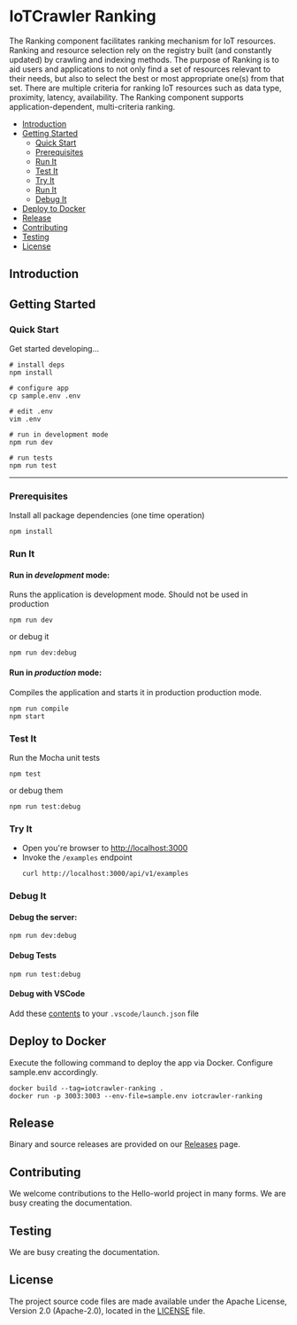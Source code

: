 # IoTCrawler Ranking

The Ranking component facilitates ranking mechanism for IoT resources. Ranking and resource selection rely on the registry built (and constantly updated) by crawling and indexing methods. The purpose of Ranking is to aid users and applications to not only find a set of resources relevant to their needs, but also to select the best or most appropriate one(s) from that set. There are multiple criteria for ranking IoT resources such as data type, proximity, latency, availability. The Ranking component supports application-dependent, multi-criteria ranking.

* [Introduction](#introduction)
* [Getting Started](#getting-started)
  * [Quick Start](#quick-start)
  * [Prerequisites](#prerequisites)
  * [Run It](#run-it)
  * [Test It](#test-it)
  * [Try It](#try-it)
  * [Run It](#run-it)
  * [Debug It](#debug-it)
* [Deploy to Docker](#deploy-to-docker)
* [Release](#release)
* [Contributing](#contributing)
* [Testing](#testing)
* [License](#license)

## Introduction



## Getting Started

### Quick Start

Get started developing...

```shell
# install deps
npm install

# configure app
cp sample.env .env

# edit .env
vim .env

# run in development mode
npm run dev

# run tests
npm run test
```

---

### Prerequisites

Install all package dependencies (one time operation)

```shell
npm install
```

### Run It
#### Run in *development* mode:
Runs the application is development mode. Should not be used in production

```shell
npm run dev
```

or debug it

```shell
npm run dev:debug
```

#### Run in *production* mode:

Compiles the application and starts it in production production mode.

```shell
npm run compile
npm start
```

### Test It

Run the Mocha unit tests

```shell
npm test
```

or debug them

```shell
npm run test:debug
```

### Try It
* Open you're browser to [http://localhost:3000](http://localhost:3000)
* Invoke the `/examples` endpoint 
  ```shell
  curl http://localhost:3000/api/v1/examples
  ```


### Debug It

#### Debug the server:

```
npm run dev:debug
```

#### Debug Tests

```
npm run test:debug
```

#### Debug with VSCode

Add these [contents](https://github.com/cdimascio/generator-express-no-stress/blob/next/assets/.vscode/launch.json) to your `.vscode/launch.json` file

## Deploy to Docker

Execute the following command to deploy the app via Docker. Configure sample.env accordingly.

```shell
docker build --tag=iotcrawler-ranking .
docker run -p 3003:3003 --env-file=sample.env iotcrawler-ranking
```

## Release

Binary and source releases are provided on our [Releases](https://github.com/IoTCrawler/express-hello/releases) page.

## Contributing

We welcome contributions to the Hello-world project in many forms. We are busy creating the documentation.

## Testing

We are busy creating the documentation.

## License

The project source code files are made available under the Apache License, Version 2.0 (Apache-2.0), located in the [LICENSE](LICENSE) file.
